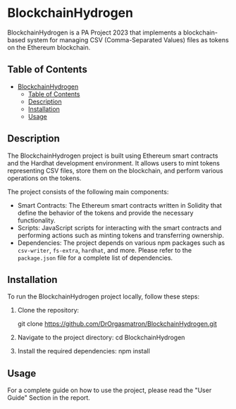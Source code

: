 # BlockchainHydrogen

BlockchainHydrogen is a PA Project 2023 that implements a blockchain-based system for managing CSV (Comma-Separated Values) files as tokens on the Ethereum blockchain.

## Table of Contents
- [BlockchainHydrogen](#blockchainhydrogen)
  - [Table of Contents](#table-of-contents)
  - [Description](#description)
  - [Installation](#installation)
  - [Usage](#usage)



## Description

The BlockchainHydrogen project is built using Ethereum smart contracts and the Hardhat development environment. It allows users to mint tokens representing CSV files, store them on the blockchain, and perform various operations on the tokens.

The project consists of the following main components:
- Smart Contracts: The Ethereum smart contracts written in Solidity that define the behavior of the tokens and provide the necessary functionality.
- Scripts: JavaScript scripts for interacting with the smart contracts and performing actions such as minting tokens and transferring ownership.
- Dependencies: The project depends on various npm packages such as `csv-writer`, `fs-extra`, `hardhat`, and more. Please refer to the `package.json` file for a complete list of dependencies.

## Installation

To run the BlockchainHydrogen project locally, follow these steps:

1. Clone the repository:

   git clone https://github.com/DrOrgasmatron/BlockchainHydrogen.git

2. Navigate to the project directory:
cd BlockchainHydrogen

3. Install the required dependencies:
npm install

## Usage
For a complete guide on how to use the project, please read the "User Guide" Section in the report.
